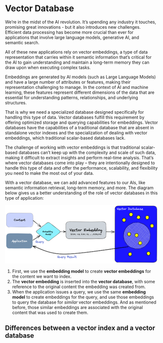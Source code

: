 # Vector Database

We’re in the midst of the AI revolution. It’s upending any industry it touches, promising great innovations - but it also introduces new challenges. Efficient data processing has become more crucial than ever for applications that involve large language models, generative AI, and semantic search.

All of these new applications rely on vector embeddings, a type of data representation that carries within it semantic information that’s critical for the AI to gain understanding and maintain a long-term memory they can draw upon when executing complex tasks.

Embeddings are generated by AI models (such as Large Language Models) and have a large number of attributes or features, making their representation challenging to manage. In the context of AI and machine learning, these features represent different dimensions of the data that are essential for understanding patterns, relationships, and underlying structures.

That is why we need a specialized database designed specifically for handling this type of data. Vector databases fulfill this requirement by offering optimized storage and querying capabilities for embeddings. Vector databases have the capabilities of a traditional database that are absent in standalone vector indexes and the specialization of dealing with vector embeddings, which traditional scalar-based databases lack.

The challenge of working with vector embeddings is that traditional scalar-based databases can’t keep up with the complexity and scale of such data, making it difficult to extract insights and perform real-time analysis. That’s where vector databases come into play – they are intentionally designed to handle this type of data and offer the performance, scalability, and flexibility you need to make the most out of your data.

With a vector database, we can add advanced features to our AIs, like semantic information retrieval, long-term memory, and more. The diagram below gives us a better understanding of the role of vector databases in this type of application:

![vector_db](images/vector_db.png)

1. First, we use the **embedding model** to create **vector embeddings** for the content we want to index.
2. The **vector embedding** is inserted into the **vector database**, with some reference to the original content the embedding was created from.
3. When the application issues a query, we use the same **embedding model** to create embeddings for the query, and use those embeddings to query the database for *similar* vector embeddings. And as mentioned before, those similar embeddings are associated with the original content that was used to create them.

## Differences between a vector index and a vector database
